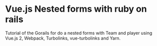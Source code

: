 # Vue.js Nested forms with ruby on rails

Tutorial of the Gorails for do a nested forms with Team and player using Vue.js 2, Webpack, Turbolinks, vue-turbolinks and Yarn.
